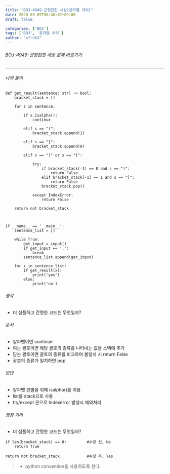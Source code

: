 ```yaml
---
title: "BOJ-4949-균형잡힌 세상[문자열 처리]"
date: 2020-05-09T00:48:07+09:00
draft: false

categories: ['BOJ']
tags: ['BOJ', '문자열 처리']
author: "xfrnk2"
---
```

###### BOJ-4949-균형잡힌 세상 [문제 바로가기](https://www.acmicpc.net/problem/4949)
---
  
###### 나의 풀이
~~~
def get_result(sentence: str) -> bool:
    bracket_stack = []

    for s in sentence:

        if s.isalpha():
            continue

        elif s == "(":
            bracket_stack.append(1)

        elif s == "[":
            bracket_stack.append(0)

        elif s == ")" or s == "]":

            try:
                if bracket_stack[-1] == 0 and s == ")":
                    return False
                elif bracket_stack[-1] == 1 and s == "]":
                    return False
                bracket_stack.pop()

            except IndexError:
                return False

    return not bracket_stack



if __name__ == '__main__':
    sentence_list = []

    while True:
        get_input = input()
        if get_input == '.':
            break
        sentence_list.append(get_input)

    for x in sentence_list:
        if get_result(x):
            print('yes')
        else:
            print('no')
~~~
###### 생각
- 더 심플하고 간명한 코드는 무엇일까?
###### 순서
- 알파벳이면 continue
- 여는 괄호이면 해당 괄호의 종류를 나타내는 값을 스택에 추가
- 닫는 괄호이면 괄호의 종류를 비교하여 불일치 시 return False
- 괄호의 종류가 일치하면 pop

###### 방법
+ 알파벳 판별을 위해 isalpha()를 이용
+ list를 stack으로 사용
+ try/except 문으로 Indexerror 발생시 예외처리


###### 쟁점 거리
- 더 심플하고 간명한 코드는 무엇일까?
~~~
if len(bracket_stack) == 0:			#수정 전, No
	return True
	
return not bracket_stack			#수정 후, Yes
~~~
> + python convention을 사용하도록 한다.



